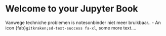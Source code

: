 # Welcome to your Jupyter Book

Vanwege techniche problemen is notesonbinder niet meer bruikbaar.. - An icon {fab}`gitkraken;sd-text-success fa-xl`, some more text....